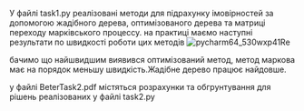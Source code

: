 У файлі task1.py реалізовані методи для підрахунку імовірностей за допомогою жадібного дерева, оптимізованого дерева та матриці переходу марківського процессу.
на практиці маємо наступні результати по швидкості роботи цих методів ![pycharm64_530wxp41Re](https://github.com/StarLord202/BeterTestTask/assets/60551961/0f9a63a9-0b79-425a-af92-feb2e37873b2)

бачимо що найшвидшим виявився оптимізований метод, метод маркова має на порядок меньшу швидкість.Жадібне дерево працює найдовше.

у файлі BeterTask2.pdf містяться розрахунки та обгрунтування для рішень реалізованих у файлі task2.py
